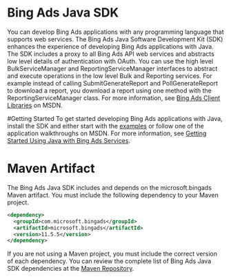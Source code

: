 
# Bing Ads Java SDK

You can develop Bing Ads applications with any programming language that supports web services. The Bing Ads Java Software Development Kit (SDK) enhances the experience of developing Bing Ads applications with Java. The SDK includes a proxy to all Bing Ads API web services and abstracts low level details of authentication with OAuth. You can use the high level BulkServiceManager and ReportingServiceManager interfaces to abstract and execute operations in the low level Bulk and Reporting services. For example instead of calling SubmitGenerateReport and PollGenerateReport to download a report, you download a report using one method with the ReportingServiceManager class. For more information, see [Bing Ads Client Libraries](https://msdn.microsoft.com/en-US/library/bing-ads-client-libraries.aspx) on MSDN.

#Getting Started
To get started developing Bing Ads applications with Java, install the SDK and either start with the [examples](https://github.com/bing-ads-sdk/BingAds-Java-SDK/tree/master/examples/) or follow one of the application walkthroughs on MSDN. For more information, see [Getting Started Using Java with Bing Ads Services](https://msdn.microsoft.com/en-US/library/bing-ads-overview-getting-started-java-with-web-services.aspx). 

# Maven Artifact
The Bing Ads Java SDK includes and depends on the microsoft.bingads Maven artifact. You must include the following dependency to your Maven project. 
```Xml
<dependency>
  <groupId>com.microsoft.bingads</groupId>
  <artifactId>microsoft.bingads</artifactId>
  <version>11.5.5</version>
</dependency>
```
If you are not using a Maven project, you must include the correct version of each dependency. You can review the complete list of Bing Ads Java SDK dependencies at the [Maven Repository](http://mvnrepository.com/artifact/com.microsoft.bingads/microsoft.bingads/).
